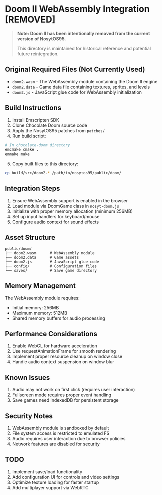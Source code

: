 # Doom II WebAssembly Integration [REMOVED]

> **Note: Doom II has been intentionally removed from the current version of NosytOS95.**
>
> This directory is maintained for historical reference and potential future reintegration.

## Original Required Files (Not Currently Used)

- `doom2.wasm` - The WebAssembly module containing the Doom II engine
- `doom2.data` - Game data file containing textures, sprites, and levels
- `doom2.js` - JavaScript glue code for WebAssembly initialization

## Build Instructions

1. Install Emscripten SDK
2. Clone Chocolate Doom source code
3. Apply the NosytOS95 patches from `patches/`
4. Run build script:

```bash
# In chocolate-doom directory
emcmake cmake .
emmake make
```

5. Copy built files to this directory:
```bash
cp build/src/doom2.* /path/to/nosytos95/public/doom/
```

## Integration Steps

1. Ensure WebAssembly support is enabled in the browser
2. Load module via DoomGame class in `nosyt-doom.js`
3. Initialize with proper memory allocation (minimum 256MB)
4. Set up input handlers for keyboard/mouse
5. Configure audio context for sound effects

## Asset Structure

```
public/doom/
├── doom2.wasm      # WebAssembly module
├── doom2.data      # Game assets
├── doom2.js        # JavaScript glue code
├── config/         # Configuration files
└── saves/          # Save game directory
```

## Memory Management

The WebAssembly module requires:
- Initial memory: 256MB
- Maximum memory: 512MB
- Shared memory buffers for audio processing

## Performance Considerations

1. Enable WebGL for hardware acceleration
2. Use requestAnimationFrame for smooth rendering
3. Implement proper resource cleanup on window close
4. Handle audio context suspension on window blur

## Known Issues

1. Audio may not work on first click (requires user interaction)
2. Fullscreen mode requires proper event handling
3. Save games need IndexedDB for persistent storage

## Security Notes

1. WebAssembly module is sandboxed by default
2. File system access is restricted to emulated FS
3. Audio requires user interaction due to browser policies
4. Network features are disabled for security

## TODO

1. Implement save/load functionality
2. Add configuration UI for controls and video settings
3. Optimize texture loading for faster startup
4. Add multiplayer support via WebRTC